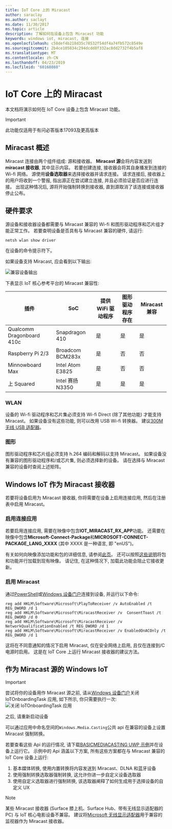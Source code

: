 ```yaml
---
title: IoT Core 上的 Miracast
author: saraclay
ms.author: saclayt
ms.date: 11/30/2017
ms.topic: article
description: 了解如何在设备上包含 Miracast 功能
keywords: windows iot, miracast, 连接
ms.openlocfilehash: c58def4b218d35c78532f54df4a74fb572c8549e
ms.sourcegitcommit: 2b4ce105834c294dcdd8f332ac8dd2732f4b5af8
ms.translationtype: MT
ms.contentlocale: zh-CN
ms.lasthandoff: 04/23/2019
ms.locfileid: "60168088"
---
```

# <a name="miracast-on-iot-core"></a>IoT Core 上的 Miracast

本文档将演示如何在 IoT Core 设备上包含 Miracast 功能。

> [!IMPORTANT]
> 此功能仅适用于有问必答版本17093及更高版本

## <a name="miracast-overview"></a>Miracast 概述

Miracast 连接由两个组件组成: 源和接收器。 **Miracast 源**会将内容发送到**miracast 接收器**, 其中显示内容。 若要创建连接, 接收器会将其自身播发到连接的 Wi-fi 网络。 源使用**设备选取器**来选择接收器并请求连接。 请求连接后, 接收器上的用户将收到一个警报, 指出源正在尝试建立连接, 并且必须验证是否应进行连接。 出现这种情况后, 源将开始强制转换到接收器, 直到源取消了该连接或接收器停止公布。

## <a name="hardware-requirements"></a>硬件要求

源设备和接收器设备都需要与 Miracast 兼容的 Wi-fi 和图形驱动程序和芯片组才能正常工作。 若要查明设备是否具有与 Miracast 兼容的硬件, 请运行: 
```
netsh wlan show driver
```
在设备的命令提示符下。

如果设备支持 Miracast, 应会看到以下输出:

![兼容设备输出](../media/Miracast/CompatibleDevice.png)

下表显示 IoT 核心参考平台的 Miracast 兼容性:

| 插件 | SoC | 提供 WiFi 驱动程序 | 图形驱动程序存在 | Miracast 兼容 |
|-------|-----|----------------------|--------------------------|---------------------|
| Qualcomm Dragonboard 410c | Snapdragon 410 | 是 | 是 | 是 |
| Raspberry Pi 2/3 | Broadcom BCM283x | 是 | 否 | 否 |
| Minnowboard Max | Intel Atom E3825 | 是 | 否 | 否 |
| 上 Squared | Intel 赛扬 N3350 | 是 | 是 | 是 |


### <a name="wi-fi"></a>WLAN

设备的 Wi-fi 驱动程序和芯片集必须支持 Wi-fi Direct (除了其他功能) 才能支持 Miracast。 如果设备没有这些功能, 则可以改用 USB Wi-fi 转换器。 建议[300M 无线 USB 适配器](http://a.co/fdhEhV9)。

### <a name="graphics"></a>图形

图形驱动程序和芯片组必须支持 h.264 编码和解码以支持 Miracast。 如果设备没有兼容的图形驱动程序和/或芯片集, 则必须选择新的设备。 请在选择与 Miracast 兼容的设备时查阅上述矩阵。

## <a name="windows-iot-as-a-miracast-sink"></a>Windows IoT 作为 Miracast 接收器

若要将设备启用为 Miracast 接收器, 你将需要在设备上启用连接应用, 然后在注册表中启用 Miracast。

### <a name="enable-the-connect-app"></a>启用连接应用

若要启用连接应用, 需要在映像中包含**IOT_MIRACAST_RX_APP**功能。 还需要在映像中包含**Microsoft-Connect-Package**和**MICROSOFT-CONNECT-PACKAGE_LANG_XXXX** (其中 XXXX 是一种语言, 即 "enUS")。 

有关如何向映像添加功能和包的详细信息, 请参阅[此页](https://docs.microsoft.com/windows-hardware/manufacture/iot/deploy-your-app-with-a-standard-board#update-the-feature-manifest)。 还可以按照[这些说明](https://docs.microsoft.com/windows/iot-core/build-your-image/createinstallpackage)将包和功能并行加载到现有映像。 请记住, 在这种情况下, 加载此功能会阻止它接收更新。


### <a name="enable-miracast"></a>启用 Miracast

通过[PowerShell](https://docs.microsoft.com/windows/iot-core/connect-your-device/powershell)或[Windows 设备门户](https://docs.microsoft.com/windows/iot-core/manage-your-device/deviceportal)连接到设备, 并运行以下命令:
```
reg add HKLM\Software\Microsoft\PlayToReceiver /v AutoEnabled /t REG_DWORD /d 1  
reg add HKLM\Software\Microsoft\MiracastReceiver /v  ConsentToast /t REG_DWORD /d 0  
reg add HKLM\Software\Microsoft\MiracastReceiver /v NetworkQualificationEnabled /t REG_DWORD /d 1  
reg add HKLM\Software\Microsoft\MiracastReceiver /v EnabledOnACOnly /t REG_DWORD /d 1  
```
这将在不同意通知的情况下启用 Miracast, 仅在安全网络上启用, 且仅在连接到/C 电源时启用。 这是在 IoT Core 上运行 Miracast 接收器的建议方法。

## <a name="windows-iot-as-a-miracast-source"></a>作为 Miracast 源的 Windows IoT

> [!IMPORTANT]
> 尝试将你的设备用作 Miracast 源之前, 请从[Windows 设备门户](https://docs.microsoft.com/windows/iot-core/manage-your-device/deviceportal)关闭 IoTOnboardingTask 应用, 如下所示, 你只需要执行一次:![关闭 IoTOnboardingTask 应用](../media/Miracast/IoTOnboardingOff.gif)
>
> 之后, 请重新启动设备

可以通过应用中命名空间的`Windows.Media.Casting`公共 api 在兼容的设备上设置 Miracast 强制转换。

若要查看这些 Api 的运行情况, 请下载[BASICMEDIACASTING UWP 示例](https://github.com/Microsoft/Windows-universal-samples/tree/master/Samples/BasicMediaCasting)并在设备上运行它。 示例中的 Api 涵盖以下方案, 所有这些方案都在与 Miracast 兼容的 IoT Core 设备上运行:
1. 基本媒体转换, 使用内置转换将内容发送到 Miracast、DLNA 和蓝牙设备
2. 使用强制转换选取器强制转换, 这允许你进一步自定义设备选取器
3. 使用自定义选取器进行强制转换, 该选取器阐释了如何生成用于选择设备的自定义 UX

> [!NOTE]
> 某些 Miracast 接收器 (Surface 膝上机、Surface Hub、带有无线显示适配器的 PC) 与 IoT 核心电影设备不兼容。 建议将[Microsoft 无线显示适配器](https://www.microsoft.com/accessories/en-us/products/adapters/wireless-display-adapter-2/p3q-00001)用于兼容的监视器作为 Miracast 接收器。

